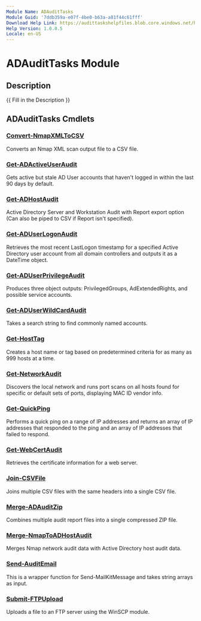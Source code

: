 ```yaml
---
Module Name: ADAuditTasks
Module Guid: '7ddb359a-e07f-4be0-b63a-a81f44c61fff'
Download Help Link: https://audittaskshelpfiles.blob.core.windows.net/helpfiles/
Help Version: 1.0.0.5
Locale: en-US
---
```


# ADAuditTasks Module
## Description
{{ Fill in the Description }}

## ADAuditTasks Cmdlets
### [Convert-NmapXMLToCSV](Convert-NmapXMLToCSV.md)
Converts an Nmap XML scan output file to a CSV file.

### [Get-ADActiveUserAudit](Get-ADActiveUserAudit.md)
Gets active but stale AD User accounts that haven't logged in within the last 90 days by default.

### [Get-ADHostAudit](Get-ADHostAudit.md)
Active Directory Server and Workstation Audit with Report export option (Can also be piped to CSV if Report isn't specified).

### [Get-ADUserLogonAudit](Get-ADUserLogonAudit.md)
Retrieves the most recent LastLogon timestamp for a specified Active Directory user
account from all domain controllers and outputs it as a DateTime object.

### [Get-ADUserPrivilegeAudit](Get-ADUserPrivilegeAudit.md)
Produces three object outputs: PrivilegedGroups, AdExtendedRights, and possible service accounts.

### [Get-ADUserWildCardAudit](Get-ADUserWildCardAudit.md)
Takes a search string to find commonly named accounts.

### [Get-HostTag](Get-HostTag.md)
Creates a host name or tag based on predetermined criteria for as many as 999 hosts at a time.

### [Get-NetworkAudit](Get-NetworkAudit.md)
Discovers the local network and runs port scans on all hosts found for specific or default sets of ports, displaying MAC ID vendor info.

### [Get-QuickPing](Get-QuickPing.md)
Performs a quick ping on a range of IP addresses and returns an array of IP addresses
that responded to the ping and an array of IP addresses that failed to respond.

### [Get-WebCertAudit](Get-WebCertAudit.md)
Retrieves the certificate information for a web server.

### [Join-CSVFile](Join-CSVFile.md)
Joins multiple CSV files with the same headers into a single CSV file.

### [Merge-ADAuditZip](Merge-ADAuditZip.md)
Combines multiple audit report files into a single compressed ZIP file.

### [Merge-NmapToADHostAudit](Merge-NmapToADHostAudit.md)
Merges Nmap network audit data with Active Directory host audit data.

### [Send-AuditEmail](Send-AuditEmail.md)
This is a wrapper function for Send-MailKitMessage and takes string arrays as input.

### [Submit-FTPUpload](Submit-FTPUpload.md)
Uploads a file to an FTP server using the WinSCP module.

